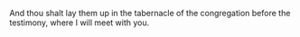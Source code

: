 And thou shalt lay them up in the tabernacle of the congregation before the testimony, where I will meet with you.
